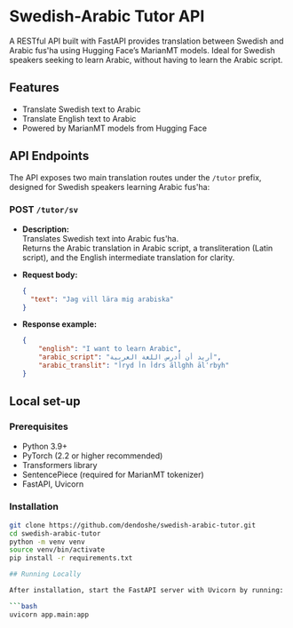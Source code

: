 # Swedish-Arabic Tutor API

A RESTful API built with FastAPI provides translation between Swedish and Arabic fus'ha using Hugging Face’s MarianMT models. Ideal for Swedish speakers seeking to learn Arabic, without having to learn the Arabic script.  

## Features

- Translate Swedish text to Arabic
- Translate English text to Arabic 
- Powered by MarianMT models from Hugging Face

## API Endpoints

The API exposes two main translation routes under the `/tutor` prefix, designed for Swedish speakers learning Arabic fus'ha:

### POST `/tutor/sv`

- **Description:**  
  Translates Swedish text into Arabic fus'ha.  
  Returns the Arabic translation in Arabic script, a transliteration (Latin script), and the English intermediate translation for clarity.

- **Request body:**  
  ```json
  {
    "text": "Jag vill lära mig arabiska"
  }

- **Response example:**  
  ```json
  {
      "english": "I want to learn Arabic",
      "arabic_script": "أريد أن أدرس اللغة العربية",
      "arabic_translit": "أryd أn أdrs āllghh ālʿrbyh"
  }

## Local set-up

### Prerequisites

- Python 3.9+
- PyTorch (2.2 or higher recommended)
- Transformers library
- SentencePiece (required for MarianMT tokenizer)
- FastAPI, Uvicorn

### Installation

```bash
git clone https://github.com/dendoshe/swedish-arabic-tutor.git
cd swedish-arabic-tutor
python -m venv venv
source venv/bin/activate  
pip install -r requirements.txt

## Running Locally

After installation, start the FastAPI server with Uvicorn by running:

```bash
uvicorn app.main:app
